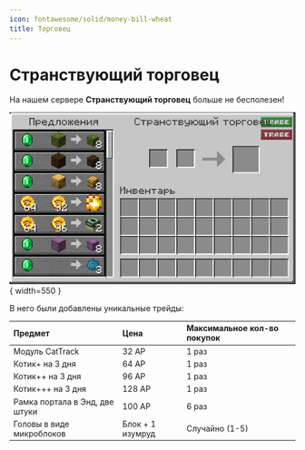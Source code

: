 ```yaml
---
icon: fontawesome/solid/money-bill-wheat
title: Торговец
---
```


# Странствующий торговец

На нашем сервере **Странствующий торговец** больше не бесполезен! 

![wandering](../../assets/wandering.png){ width=550 }

В него были добавлены уникальные трейды:

| Предмет | Цена | Максимальное кол-во покупок |
| :------ | :--- | :-------------------------- |
| Модуль CatTrack | 32 АР | 1 раз |
| Котик+ на 3 дня | 64 АР | 1 раз |
| Котик++ на 3 дня | 96 АР | 1 раз |
| Котик+++ на 3 дня | 128 АР | 1 раз |
| Рамка портала в Энд, две штуки | 100 АР | 6 раз |
| Головы в виде микроблоков | Блок + 1 изумруд | Случайно (1-5) |